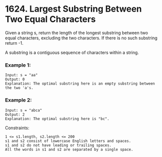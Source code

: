 # 1624. Largest Substring Between Two Equal Characters


Given a string s, return the length of the longest substring between two equal characters, excluding the two characters. If there is no such substring return -1.

A substring is a contiguous sequence of characters within a string.
 

### Example 1:
```
Input: s = "aa"
Output: 0
Explanation: The optimal substring here is an empty substring between the two 'a's.
```

### Example 2:
```
Input: s = "abca"
Output: 2
Explanation: The optimal substring here is "bc".
 ```

Constraints:
```
1 <= s1.length, s2.length <= 200
s1 and s2 consist of lowercase English letters and spaces.
s1 and s2 do not have leading or trailing spaces.
All the words in s1 and s2 are separated by a single space.
```